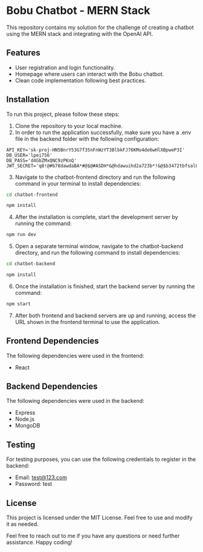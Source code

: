 # Bobu Chatbot - MERN Stack
This repository contains my solution for the challenge of creating a chatbot using the MERN stack and integrating with the OpenAI API.

## Features
 - User registration and login functionality.
 - Homepage where users can interact with the Bobu chatbot.
 - Clean code implementation following best practices.


## Installation
To run this project, please follow these steps:

1. Clone the repository to your local machine.
2. In order to run the application successfully, make sure you have a .env file in the backend folder with the following configuration:
``` plaintext
API_KEY='sk-proj-HN5BnrY53G7f35nFnWzYT3BlbkFJ76KMo4de6wHlXBpweP3I'
DB_USER='lpei756'
DB_PASS='d4GbZMxQNC9zPKnQ'
JWT_SECRET='q8!@#b78dawdaBA*#@$@#ASDH*&@hdawuihd2a723b*!&@$b3472tbfsal83^@#123casdfasdwa1rf2435671ubn12978$!'
```
3. Navigate to the chatbot-frontend directory and run the following command in your terminal to install dependencies:
```bash
cd chatbot-frontend
```
```bash
npm install
```
4. After the installation is complete, start the development server by running the command:
```bash
npm run dev
```
5. Open a separate terminal window, navigate to the chatbot-backend directory, and run the following command to install dependencies:
```bash
cd chatbot-backend
```
```bash
npm install
```
6. Once the installation is finished, start the backend server by running the command:
```bash
npm start
```
7. After both frontend and backend servers are up and running, access the URL shown in the frontend terminal to use the application.

## Frontend Dependencies
The following dependencies were used in the frontend:
- React

## Backend Dependencies
The following dependencies were used in the backend:
- Express
- Node.js
- MongoDB



## Testing
For testing purposes, you can use the following credentials to register in the backend:

- Email: test@123.com
- Password: test


## License
This project is licensed under the MIT License. Feel free to use and modify it as needed.

Feel free to reach out to me if you have any questions or need further assistance. Happy coding!
